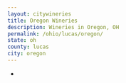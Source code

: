 ```yaml
---
layout: citywineries
title: Oregon Wineries
description: Wineries in Oregon, OH
permalink: /ohio/lucas/oregon/
state: oh
county: lucas
city: oregon
---
```

-
